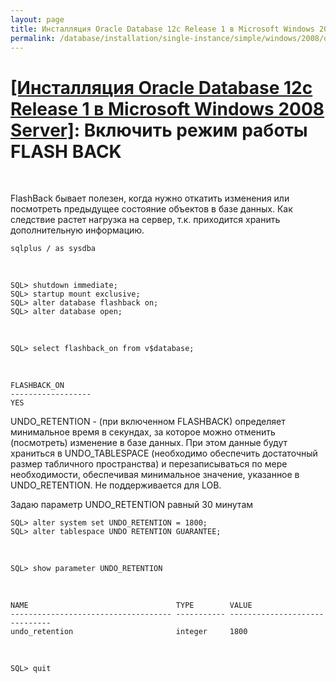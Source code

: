 ```yaml
---
layout: page
title: Инсталляция Oracle Database 12c Release 1 в Microsoft Windows 2008 Server
permalink: /database/installation/single-instance/simple/windows/2008/oracle/12.1/enable-flashback-mod/
---
```


# <a href="/database/installation/single-instance/simple/windows/2008/oracle/12.1/">[Инсталляция Oracle Database 12c Release 1 в Microsoft Windows 2008 Server]</a>: Включить режим работы FLASH BACK

<br/>

FlashBack бывает полезен, когда нужно откатить изменения или посмотреть предыдущее состояние объектов в базе данных.
Как следствие растет нагрузка на сервер, т.к. приходится хранить дополнительную информацию.


	sqlplus / as sysdba


<br/>

	SQL> shutdown immediate;
	SQL> startup mount exclusive;
	SQL> alter database flashback on;
	SQL> alter database open;

<br/>

	SQL> select flashback_on from v$database;



<br/>

	FLASHBACK_ON
	------------------
	YES



UNDO_RETENTION - (при включенном FLASHBACK) определяет минимальное время в секундах, за которое можно отменить (посмотреть) изменение в базе данных. При этом данные будут храниться в UNDO_TABLESPACE (необходимо обеспечить достаточный размер табличного пространства) и перезаписываться по мере необходимости, обеспечивая минимальное значение, указанное в UNDO_RETENTION. Не поддерживается для LOB.


Задаю параметр UNDO_RETENTION равный 30 минутам

	SQL> alter system set UNDO_RETENTION = 1800;
	SQL> alter tablespace UNDO RETENTION GUARANTEE;

<br/>

	SQL> show parameter UNDO_RETENTION

<br/>

	NAME                                 TYPE        VALUE
	------------------------------------ ----------- ------------------------------
	undo_retention                       integer     1800


<br/>

	SQL> quit
